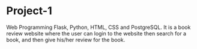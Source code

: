 # Project-1
Web Programming Flask, Python, HTML, CSS and PostgreSQL.  It is a book review website where the user can login 
to the website then search for a book, and then give his/her review for the book.
